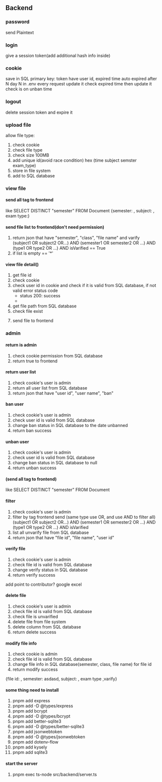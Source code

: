 ## Backend
### password
send Plaintext

### login
give a session token(add additional hash info inside)

### cookie
save in SQL
primary key: token
have user id, expired time 
auto expired after N day
N in .env
every request update it
check expired time then update it
check is on unban time

### logout
delete session token and expire it

### upload file
allow file type:

1. check cookie
2. check file type
3. check size 100MB
4. add unique id(avoid race condition) hex  (time subject semster  exam_type)
5. store in file system
6. add to SQL database

### view file
#### send all tag to frontend
like SELECT DISTINCT "semester" FROM Document
{semester: , subject: , exam type:}
#### send file list to frontend(don't need permission)
1. return json that have "semester", "class", "file name" and varify
(subject1 OR subject2 OR...) AND (semester1 OR semester2 OR ...) AND (type1 OR type2 OR ...) AND isVarified == True
2. if list is empty == '*'
#### view file detail()
1. get file id
2. check cookie
3. check user id in cookie and check if it is valid from SQL database, if not valid error status code
    - status 200: success
    - 
4. get file path from SQL database
5. check file exist 
<!-- 6. check file is varified -->
7. send file to frontend

### admin
#### return is admin
1. check cookie permission from SQL database
2. return true to frontend

#### return user list
1. check cookie's user is admin
2. return all user list from SQL database
3. return json that have "user id", "user name", "ban"

#### ban user
1. check cookie's user is admin
2. check user id is valid from SQL database
3. change ban status in SQL database to the date unbanned
4. return ban success

#### unban user
1. check cookie's user is admin
2. check user id is valid from SQL database
3. change ban status in SQL database to null
4. return unban success

#### (send all tag to frontend)
like SELECT DISTINCT "semester" FROM Document
#### filter
1. check cookie's user is admin
2. filter by tag frontend send (same type use OR, and use AND to filter all)
    (subject1 OR subject2 OR...) AND (semester1 OR semester2 OR ...) AND (type1 OR type2 OR ...) AND isVarified
3. list all unvarify file from SQL database
4. return json that have "file id", "file name", "user id"

#### verify file
1. check cookie's user is admin
2. check file id is valid from SQL database
3. change verify status in SQL database
4. return verify success

add point to contributor?
google excel

#### delete file
1. check cookie's user is admin
2. check file id is valid from SQL database
3. check file is unvarified
4. delete file from file system
5. delete column from SQL database
6. return delete success

#### modify file info
1. check cookie is admin
2. check file id is valid from SQL database
3. change file info in SQL database(semester, class, file name) for file id
4. return modify success

{file id: , semester: asdasd, subject: , exam type ,varify}
#### some thing need to install
1. pnpm add express
2. pnpm add -D @types/express
3. pnpm add bcrypt
4. pnpm add -D @types/bcrypt
5. pnpm add better-sqlite3
6. pnpm add -D @types/better-sqlite3
7. pnpm add jsonwebtoken
8. pnpm add -D @types/jsonwebtoken
9. pnpm add dotenv-flow
10. pnpm add kysely
11. pnpm add sqlite3
#### start the server
1. pnpm exec ts-node src/backend/server.ts